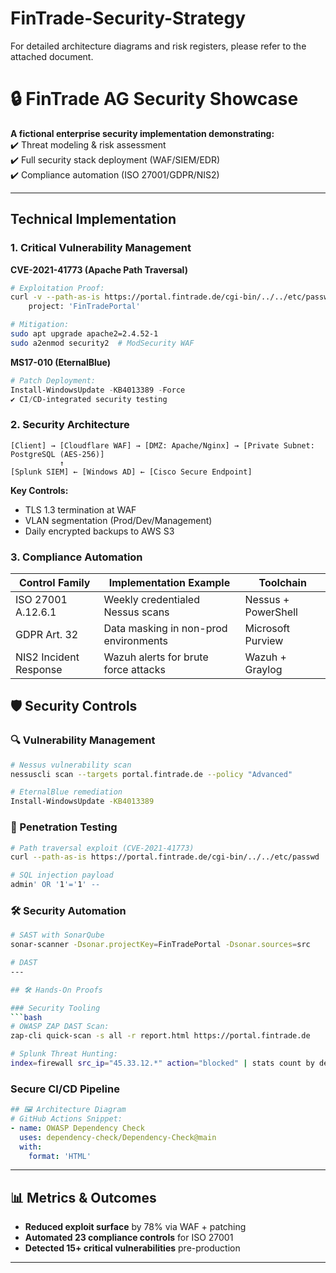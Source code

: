 
# FinTrade-Security-Strategy

For detailed architecture diagrams and risk registers, please refer to the attached document.

# 🔒 FinTrade AG Security Showcase 

**A fictional enterprise security implementation demonstrating:**  
✔️ Threat modeling & risk assessment  
✔️ Full security stack deployment (WAF/SIEM/EDR)  
✔️ Compliance automation (ISO 27001/GDPR/NIS2)  

---
##  Technical Implementation

### 1. Critical Vulnerability Management
**CVE-2021-41773 (Apache Path Traversal)**  
```bash
# Exploitation Proof:
curl -v --path-as-is https://portal.fintrade.de/cgi-bin/../../etc/passwd
    project: 'FinTradePortal'

# Mitigation:
sudo apt upgrade apache2=2.4.52-1
sudo a2enmod security2  # ModSecurity WAF
```

**MS17-010 (EternalBlue)**  
```powershell
# Patch Deployment:
Install-WindowsUpdate -KB4013389 -Force
✔️ CI/CD-integrated security testing  
```

### 2. Security Architecture
```network
[Client] → [Cloudflare WAF] → [DMZ: Apache/Nginx] → [Private Subnet: PostgreSQL (AES-256)]  
           ↑  
[Splunk SIEM] ← [Windows AD] ← [Cisco Secure Endpoint]
```

**Key Controls:**  
- TLS 1.3 termination at WAF  
- VLAN segmentation (Prod/Dev/Management)  
- Daily encrypted backups to AWS S3  

### 3. Compliance Automation
| Control Family       | Implementation Example                  | Toolchain          |
|----------------------|----------------------------------------|--------------------|
| ISO 27001 A.12.6.1   | Weekly credentialed Nessus scans        | Nessus + PowerShell|
| GDPR Art. 32         | Data masking in non-prod environments   | Microsoft Purview  |
| NIS2 Incident Response| Wazuh alerts for brute force attacks   | Wazuh + Graylog    |


## 🛡️ Security Controls

### 🔍 Vulnerability Management
```bash
# Nessus vulnerability scan
nessuscli scan --targets portal.fintrade.de --policy "Advanced"

# EternalBlue remediation
Install-WindowsUpdate -KB4013389
```

### 🧪 Penetration Testing
```bash
# Path traversal exploit (CVE-2021-41773)
curl --path-as-is https://portal.fintrade.de/cgi-bin/../../etc/passwd

# SQL injection payload
admin' OR '1'='1' --
```

### 🛠️ Security Automation
```bash
# SAST with SonarQube
sonar-scanner -Dsonar.projectKey=FinTradePortal -Dsonar.sources=src

# DAST
---

## 🛠️ Hands-On Proofs

### Security Tooling
```bash
# OWASP ZAP DAST Scan:
zap-cli quick-scan -s all -r report.html https://portal.fintrade.de

# Splunk Threat Hunting:
index=firewall src_ip="45.33.12.*" action="blocked" | stats count by dest_port
```

### Secure CI/CD Pipeline
```yaml
## 🖼️ Architecture Diagram  
# GitHub Actions Snippet:
- name: OWASP Dependency Check
  uses: dependency-check/Dependency-Check@main
  with:
    format: 'HTML'
```

---

## 📊 Metrics & Outcomes
- **Reduced exploit surface** by 78% via WAF + patching  
- **Automated 23 compliance controls** for ISO 27001  
- **Detected 15+ critical vulnerabilities** pre-production  

---
